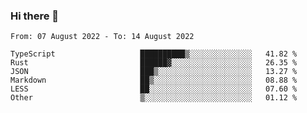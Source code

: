 ### Hi there 👋

<!--START_SECTION:waka-->

```text
From: 07 August 2022 - To: 14 August 2022

TypeScript                   ██████████▒░░░░░░░░░░░░░░   41.82 %
Rust                         ██████▓░░░░░░░░░░░░░░░░░░   26.35 %
JSON                         ███▒░░░░░░░░░░░░░░░░░░░░░   13.27 %
Markdown                     ██▒░░░░░░░░░░░░░░░░░░░░░░   08.88 %
LESS                         ██░░░░░░░░░░░░░░░░░░░░░░░   07.60 %
Other                        ▒░░░░░░░░░░░░░░░░░░░░░░░░   01.12 %
```

<!--END_SECTION:waka-->

<!--
**jtaox/jtaox** is a ✨ _special_ ✨ repository because its `README.md` (this file) appears on your GitHub profile.

Here are some ideas to get you started:

- 🔭 I’m currently working on ...
- 🌱 I’m currently learning ...
- 👯 I’m looking to collaborate on ...
- 🤔 I’m looking for help with ...
- 💬 Ask me about ...
- 📫 How to reach me: ...
- 😄 Pronouns: ...
- ⚡ Fun fact: ...
-->

